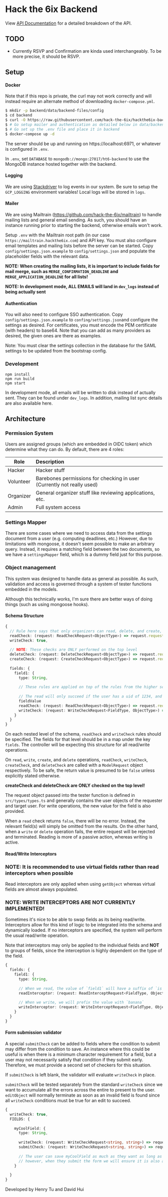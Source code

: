 # Hack the 6ix Backend

View [API Documentation](api.md) for a detailed breakdown of the API.

## TODO
- Currently RSVP and Confirmation are kinda used interchangeably. To be more precise, it should be RSVP.

## Setup

#### Docker
Note that if this repo is private, the curl may not work correctly and will instead require an alternate
method of downloading `docker-compose.yml`.

```bash
$ mkdir -p backend/data/backend-files/config
$ cd backend
$ curl -O https://raw.githubusercontent.com/hack-the-6ix/hackthe6ix-backend/main/docker-compose.yml 
$ # Go setup mailer and authentication as detailed below in data/backend-files/config
$ # Go set up the .env file and place it in backend
$ docker-compose up -d
```
The server should be up and running on https://localhost:6971, or whatever is configured in `.env`.

In `.env`, set `DATABASE` to `mongodb://mongo:27017/ht6-backend` to use the MongoDB instance hosted
together with the backend.

#### Logging

We are using [Stackdriver](https://cloud.google.com/products/operations) to log events in our system. Be sure to setup the `GCP_LOGGING` environment
variables! Local logs will be stored in `logs`.

#### Mailer
We are using Mailtrain (https://github.com/hack-the-6ix/mailtrain) to handle mailing lists and 
general email sending. As such, you should have an instance running prior to starting the backend,
otherwise emails won't work.

Setup `.env` with the Mailtrain root path (in our case `https://mailtrain.hackthe6ix.com`) and API key.
You must also configure email templates and mailing lists before the server can be started. Copy `config/settings.json.example` to `config/settings.json` and populate the placeholder fields with the relevant 
data.

**NOTE: When creating the mailing lists, it is important to include fields for mail merge, such as `MERGE_CONFIRMATION_DEADLINE` and `MERGE_APPLICATION_DEADLINE` for all lists!**

**NOTE: In development mode, ALL EMAILS will land in `dev_logs` instead of being actually sent**

#### Authentication
You will also need to configure SSO authentication. Copy `config/settings.json.example` to `confing/settings.json`and configure the settings as desired.
For certificates, you must encode the PEM certificate (with headers) to base64. Note that you can add as many providers as desired, the given ones are there as examples.


Note: You must clear the settings collection in the database for the SAML settings to be updated from the bootstrap config.

### Development
```
npm install
npm run build
npm start
```

In development mode, all emails will be written to disk instead of actually sent. They can be found under
`dev_logs`. In addition, mailing list sync details are also available here.

## Architecture

### Permission System

Users are assigned groups (which are embedded in OIDC token) which determine what they can do.
By default, there are 4 roles:

| Role        | Description     |
| ----------- |:-------------|
| Hacker      | Hacker stuff | 
| Volunteer   | Barebones permissions for checking in user (Currently not really used)      |
| Organizer   | General organizer stuff like reviewing applications, etc.      |
| Admin       | Full system access      |

### Settings Mapper

There are some cases where we need to access data from the settings document from a user (e.g. computing
deadlines, etc.) However, due to limitations with mongoose, it doesn't seem possible to make an arbitrary query.
Instead, it requires a matching field between the two documents, so we have a `settingsMapper` field, which is a
dummy field just for this purpose.

### Object management

This system was designed to handle data as general as possible. As such, validation and access is
governed through a system of tester functions embedded in the models.

Although this technically works, I'm sure there are better ways of doing things (such as using mongoose hooks).

#### Schema Structure
```typescript
{
  // Rule here says that only organizers can read, delete, and create, but anyone is allowed to write
  readCheck: (request: ReadCheckRequest<ObjectType>) => request.requestUser.jwt.roles.organizer,
  writeCheck: true,
  
  // NOTE: These checks are ONLY performed on the top level
  deleteCheck: (request: DeleteCheckRequest<ObjectType>) => request.requestUser.jwt.roles.organizer,
  createCheck: (request: CreateCheckRequest<ObjectType>) => request.requestUser.jwt.roles.organizer,
  
  fields: {
    field1: {
      type: String,
      
      // These rules are applied on top of the rules from the higher scope
      
      // The read will only succeed if the user has a uid of 1234, and 
      fieldValue
      readCheck: (request: ReadCheckRequest<ObjectType>) => request.requestUser.jwt.uid == 1234,
      writeCheck: (request: WriteCheckRequest<FieldType, ObjectType>) => request.value.length < 5, 
    }
  }
}
```
On each nested level of the schema, `readCheck` and `writeCheck` rules should be specified. The fields
for that level should be in a map under the key `fields`. The controller will be expecting this structure for all read/write operations.

On `read`, `write`, `create`, and `delete` operations, `readCheck`, `writeCheck`, `createCheck`, and `deleteCheck` are called with a `ModelRequest` object respectively.
To be safe, the return value is presumed to be `false` unless explicitly stated otherwise.

**createCheck and deleteCheck are ONLY checked on the top level!**

The request object passed into the tester function is defined in `src/types/types.ts` and generally contains the user objects of the
requester and target user. For write operations, the new value for the field is also provided.

When a `read` check returns `false`, there will be no error. Instead, the relevant field(s) will simply be omitted from the results.
On the other hand, when a `write` or `delete` operation fails, the entire request will be rejected and terminated. Reading is more of a passive action, whereas
writing is active.

#### Read/Write Interceptors

### NOTE: It is recommended to use virtual fields rather than read interceptors when possible
Read interceptors are only applied when using `getObject` whereas virtual fields are almost always
populated.

### NOTE: WRITE INTERCEPTORS ARE NOT CURRENTLY IMPLEMENTED!

Sometimes it's nice to be able to swap fields as its being read/write. Interceptors allow for this kind of logic to be integrated into
the schema and dynamically loaded. If no interceptors are specified, the system will perform the usual read/write operation.

Note that interceptors may only be applied to the individual fields and **NOT** to groups of fields, since the interception is highly
dependent on the type of the field. 

```typescript
{
  fields: {
    field1: {
      type: String,
      
      // When we read, the value of `field1` will have a suffix of `is very cool!`
      readInterceptor: (request: ReadInterceptRequest<FieldType, ObjectType>) => request.value + " is very cool!"
      
      // When we write, we will prefix the value with `banana`
      writeInterceptor: (request: WriteInterceptRequest<FieldType, ObjectType>) => "banana" + request.value
    }
  }
}
```

#### Form submission validator

A special `submitCheck` can be added to fields where the condition to submit may differ from the condition to
save. An instance where this could be useful is when there is a minimum character requirement for a field, but a user may not
necessarily satisfy that condition if they submit early. Therefore, we must provide a second set of checkers for this situation.

If `submitCheck` is left blank, the validator will evaluate `writeCheck` in place.

`submitCheck` will be tested separately from the standard `writeCheck` since we want to accumulate all the errors across the entire
to present to the user. `editObject` will normally terminate as soon as an invalid field is found since all `writeCheck` conditions must be true 
for an edit to succeed.

```typescript
{
  writeCheck: true,
  FIELDS: {
    
    myCoolField: {
      type: String,
      
      writeCheck: (request: WriteCheckRequest<string, string>) => request.fieldValue.length < 100,
      submitCheck: (request: WriteCheckRequest<string, string>) => request.fieldValue.length >= 10 && request.fieldValue.length < 100,
      
      // The user can save myCoolField as much as they want as long as the length is less than 100,
      // however, when they submit the form we will ensure it is also at least length 10
    }
    
  }
}
```

Developed by Henry Tu and David Hui
